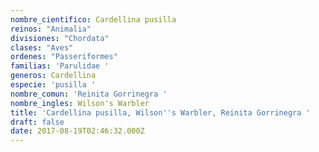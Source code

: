 ```yaml
---
nombre_cientifico: Cardellina pusilla
reinos: "Animalia"
divisiones: "Chordata"
clases: "Aves"
ordenes: "Passeriformes"
familias: 'Parulidae '
generos: Cardellina
especie: 'pusilla '
nombre_comun: 'Reinita Gorrinegra '
nombre_ingles: Wilson's Warbler
title: 'Cardellina pusilla, Wilson''s Warbler, Reinita Gorrinegra '
draft: false
date: 2017-08-19T02:46:32.000Z
---
```


